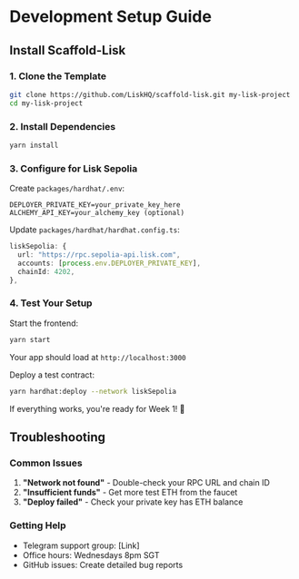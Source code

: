 # Development Setup Guide

## Install Scaffold-Lisk

### 1. Clone the Template

```bash
git clone https://github.com/LiskHQ/scaffold-lisk.git my-lisk-project
cd my-lisk-project
```

### 2. Install Dependencies

```bash
yarn install
```

### 3. Configure for Lisk Sepolia

Create `packages/hardhat/.env`:

```
DEPLOYER_PRIVATE_KEY=your_private_key_here
ALCHEMY_API_KEY=your_alchemy_key (optional)
```

Update `packages/hardhat/hardhat.config.ts`:

```typescript
liskSepolia: {
  url: "https://rpc.sepolia-api.lisk.com",
  accounts: [process.env.DEPLOYER_PRIVATE_KEY],
  chainId: 4202,
},
```

### 4. Test Your Setup

Start the frontend:

```bash
yarn start
```

Your app should load at `http://localhost:3000`

Deploy a test contract:

```bash
yarn hardhat:deploy --network liskSepolia
```

If everything works, you're ready for Week 1! 🎉

## Troubleshooting

### Common Issues

1. **"Network not found"** - Double-check your RPC URL and chain ID
2. **"Insufficient funds"** - Get more test ETH from the faucet
3. **"Deploy failed"** - Check your private key has ETH balance

### Getting Help

- Telegram support group: [Link]
- Office hours: Wednesdays 8pm SGT
- GitHub issues: Create detailed bug reports
